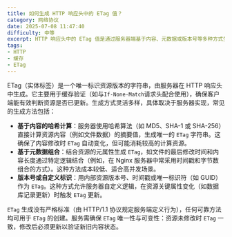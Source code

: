 ```yaml
---
title: 如何生成 HTTP 响应头中的 ETag 值？
category: 网络协议
date: 2025-07-08 11:47:40
difficulty: 中等
excerpt: HTTP 响应头中的 ETag 值是通过服务器端基于内容、元数据或版本号等多种方式生成，用于缓存验证和资源更新判断。
tags:
- HTTP
- 缓存
- ETag
---
```

ETag（实体标签）是一个唯一标识资源版本的字符串，由服务器在 HTTP 响应头中生成。它主要用于缓存验证（如与`If-None-Match`请求头配合使用），确保客户端能有效判断资源是否已更新。生成方式灵活多样，具体取决于服务器实现，常见的生成方法包括：  
- **基于内容的哈希计算**：服务器使用哈希算法（如 MD5、SHA-1 或 SHA-256）直接计算资源内容（例如文件数据）的摘要值，生成唯一的 `ETag` 字符串。这确保了内容修改时 `ETag` 自动变化，但可能消耗较高的计算资源。  
- **基于元数据组合**：结合资源的元属性生成 `ETag`，如文件的最后修改时间和内容长度通过特定逻辑结合（例如，在 Nginx 服务器中常采用时间戳和字节数组合的方式）。这种方法成本较低、适合高并发场景。  
- **版本号或自定义标识**：用内部资源版本号、时间戳或唯一标识符（如 GUID）作为 `ETag`。这种方式允许服务器自定义逻辑，在资源关键属性变化（如数据库记录更新）时触发 `ETag` 更新。  

`ETag` 生成没有严格标准（由 HTTP/1.1 协议规定服务端定义行为），任何可靠方法均可用于 `ETag` 的创建。服务需确保 `ETag` 唯一性与可变性：资源未修改时 `ETag` 一致，修改后必须更新以验证新旧内容状态。
